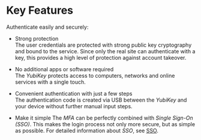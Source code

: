 # Key Features

Authenticate easily and securely:
- Strong protection     
    The user credentials are protected with strong public key cryptography and bound to the service. Since only the real site can authenticate with a key, this provides a high level of protection against account takeover.  

- No additional apps or software required  
    The *YubiKey* protects access to computers, networks and online services with a single touch.

- Convenient authentication with just a few steps     
    The authentication code is created via USB between the *YubiKey* and your device without further manual input steps.

- Make it simple
    The *MFA* can be perfectly combined with *Single Sign-On (SSO)*. This makes the login process not only more secure, but as simple as possible. For detailed information about *SSO*, see [SSO](../../SSO/Overview/01_General.md).
